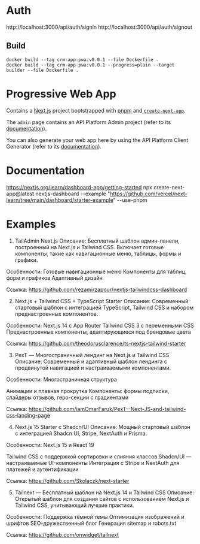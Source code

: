 # Auth
http://localhost:3000/api/auth/signin
http://localhost:3000/api/auth/signout

## Build
```
docker build --tag crm-app-pwa:v0.0.1 --file Dockerfile .
docker build --tag crm-app-pwa:v0.0.1 --progress=plain --target builder --file Dockerfile .
```

# Progressive Web App

Contains a [Next.js](https://nextjs.org/) project bootstrapped with [pnpm](https://pnpm.io/) and [`create-next-app`](https://github.com/vercel/next.js/tree/canary/packages/create-next-app).

The `admin` page contains an API Platform Admin project (refer to its [documentation](https://api-platform.com/docs/admin)).

You can also generate your web app here by using the API Platform Client Generator (refer to its [documentation](https://api-platform.com/docs/client-generator/nextjs/)).

# Documentation
https://nextjs.org/learn/dashboard-app/getting-started
npx create-next-app@latest nextjs-dashboard --example "https://github.com/vercel/next-learn/tree/main/dashboard/starter-example" --use-pnpm


# Examples

1. TailAdmin Next.js
Описание: Бесплатный шаблон админ-панели, построенный на Next.js и Tailwind CSS. Включает готовые компоненты, такие как навигационные меню, таблицы, формы и графики.

Особенности: Готовые навигационные меню
Компоненты для таблиц, форм и графиков
Адаптивный дизайн

Ссылка: https://github.com/rezamirzapour/nextjs-tailwindcss-dashboard

2. Next.js + Tailwind CSS + TypeScript Starter
   Описание: Современный стартовый шаблон с интеграцией TypeScript, Tailwind CSS и набором преднастроенных компонентов.

Особенности: Next.js 14 с App Router
Tailwind CSS 3 с переменными CSS
Преднастроенные компоненты, адаптирующиеся под брендовые цвета

Ссылка: https://github.com/theodorusclarence/ts-nextjs-tailwind-starter

3. PexT — Многостраничный лендинг на Next.js и Tailwind CSS
   Описание: Современный и адаптивный шаблон лендинга с продвинутой навигацией и настраиваемыми компонентами.

Особенности: Многостраничная структура

Анимации и плавная прокрутка
Компоненты: формы подписки, слайдеры отзывов, геро-секции с градиентами

Ссылка: https://github.com/iamOmarFaruk/PexT--Next-JS-and-tailwind-css-landing-page

4. Next.js 15 Starter с Shadcn/UI
   Описание: Мощный стартовый шаблон с интеграцией Shadcn UI, Stripe, NextAuth и Prisma.

Особенности: Next.js 15 и React 19

Tailwind CSS с поддержкой сортировки и слияния классов
Shadcn/UI — настраиваемые UI-компоненты
Интеграция с Stripe и NextAuth для платежей и аутентификации

Ссылка: https://github.com/Skolaczk/next-starter 

5. Tailnext — Бесплатный шаблон на Next.js 14 и Tailwind CSS
   Описание: Открытый шаблон для создания сайтов с использованием Next.js и Tailwind CSS, учитывающий лучшие практики.

Особенности: Поддержка тёмной темы
Оптимизация изображений и шрифтов
SEO-дружественный блог
Генерация sitemap и robots.txt

Ссылка: https://github.com/onwidget/tailnext
